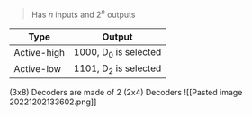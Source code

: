 >Has $n$ inputs and $2^{n}$ outputs

| Type        | Output                          |
| ----------- | ------------------------------- |
| Active-high | 1000, D<sub>0</sub> is selected |
| Active-low  | 1101, D<sub>2</sub> is selected |


(3x8) Decoders are made of 2 (2x4) Decoders
![[Pasted image 20221202133602.png]]